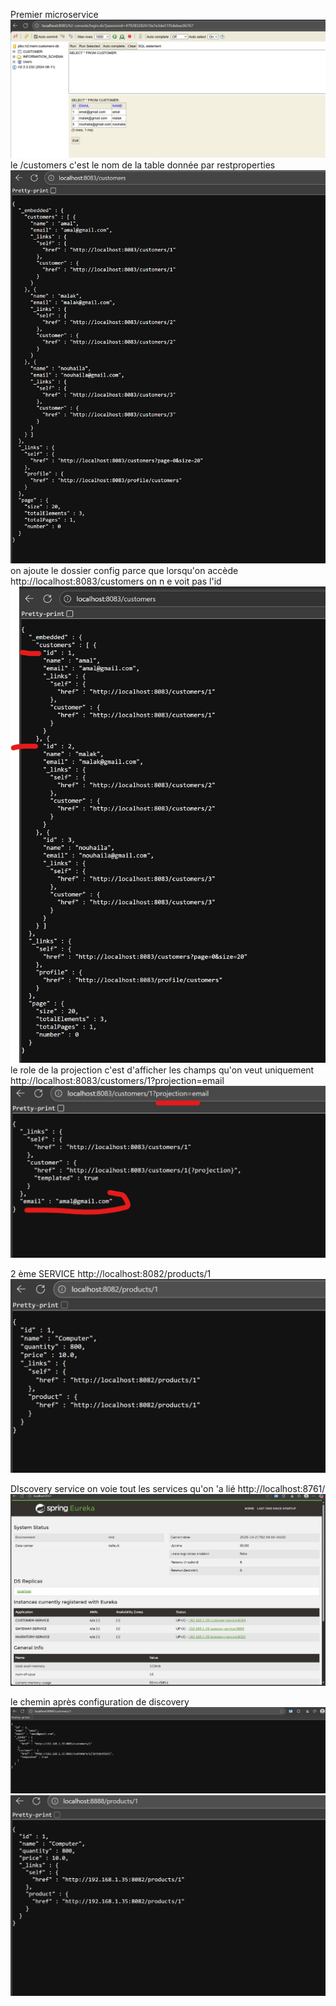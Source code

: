 Premier microservice
![img.png](img.png)
le /customers c'est le nom de la table donnée par restproperties
![img_1.png](img_1.png)
on ajoute le dossier config parce que lorsqu'on accède http://localhost:8083/customers on n e voit pas l'id 
![img_2.png](img_2.png)
le role de la projection c'est d'afficher les champs  qu'on veut uniquement
http://localhost:8083/customers/1?projection=email
![img_3.png](img_3.png)

2 ème SERVICE
http://localhost:8082/products/1
![img_4.png](img_4.png)

DIscovery service  on voie tout les services qu'on 'a lié
http://localhost:8761/
![img_5.png](img_5.png)


le chemin après configuration de discovery
![img_6.png](img_6.png)
![img_7.png](img_7.png)


